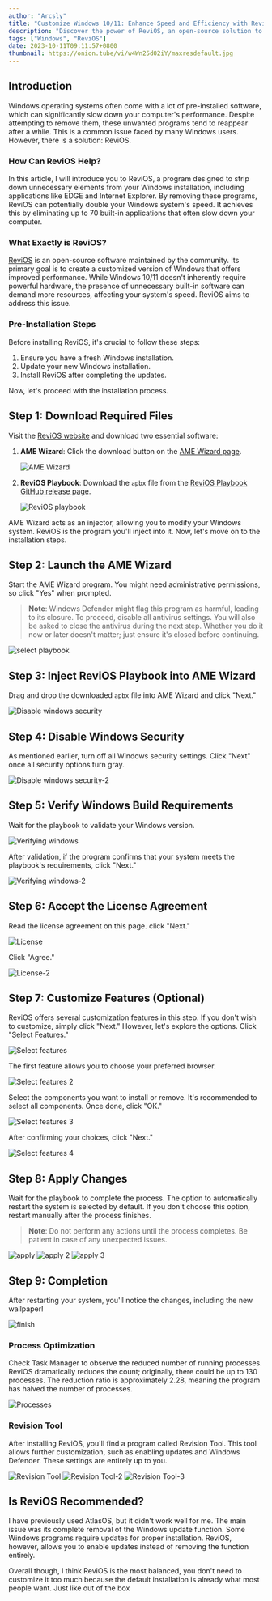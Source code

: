 ```yaml
---
author: "Arcsly"
title: "Customize Windows 10/11: Enhance Speed and Efficiency with ReviOS"
description: "Discover the power of ReviOS, an open-source solution to streamline your Windows 10/11 experience. Say goodbye to unnecessary bloatware and become a more efficient system."
tags: ["Windows", "ReviOS"]
date: 2023-10-11T09:11:57+0800
thumbnail: https://onion.tube/vi/w4Wn25d02iY/maxresdefault.jpg
---
```


## Introduction

Windows operating systems often come with a lot of pre-installed software, which can significantly slow down your computer's performance. Despite attempting to remove them, these unwanted programs tend to reappear after a while. This is a common issue faced by many Windows users. However, there is a solution: ReviOS.

### How Can ReviOS Help?

In this article, I will introduce you to ReviOS, a program designed to strip down unnecessary elements from your Windows installation, including applications like EDGE and Internet Explorer. By removing these programs, ReviOS can potentially double your Windows system's speed. It achieves this by eliminating up to 70 built-in applications that often slow down your computer.

### What Exactly is ReviOS?

[ReviOS](https://revi.cc/) is an open-source software maintained by the community. Its primary goal is to create a customized version of Windows that offers improved performance. While Windows 10/11 doesn't inherently require powerful hardware, the presence of unnecessary built-in software can demand more resources, affecting your system's speed. ReviOS aims to address this issue.

### Pre-Installation Steps

Before installing ReviOS, it's crucial to follow these steps:

1. Ensure you have a fresh Windows installation.
2. Update your new Windows installation.
3. Install ReviOS after completing the updates.

Now, let's proceed with the installation process.

## Step 1: Download Required Files

Visit the [ReviOS website](https://revi.cc/revios/download) and download two essential software:

1. **AME Wizard**: Click the download button on the [AME Wizard page](https://ameliorated.io/).
   
   ![AME Wizard](/blog/win/custom/windows-revios/AME%20Wizard.png)

2. **ReviOS Playbook**: Download the `apbx` file from the [ReviOS Playbook GitHub release page](https://github.com/meetrevision/playbook/releases).
   
   ![ReviOS playbook](/blog/win/custom/windows-revios/ReviOS-playbook.png)

AME Wizard acts as an injector, allowing you to modify your Windows system. ReviOS is the program you'll inject into it. Now, let's move on to the installation steps.

## Step 2: Launch the AME Wizard

Start the AME Wizard program. You might need administrative permissions, so click "Yes" when prompted.

> **Note**: Windows Defender might flag this program as harmful, leading to its closure. To proceed, disable all antivirus settings. You will also be asked to close the antivirus during the next step. Whether you do it now or later doesn't matter; just ensure it's closed before continuing.

   ![select playbook](/blog/win/custom/windows-revios/Select-playbook.png)

## Step 3: Inject ReviOS Playbook into AME Wizard

Drag and drop the downloaded `apbx` file into AME Wizard and click "Next."

   ![Disable windows security](/blog/win/custom/windows-revios/Disable-windows-security.png)

## Step 4: Disable Windows Security

As mentioned earlier, turn off all Windows security settings. Click "Next" once all security options turn gray.

   ![Disable windows security-2](/blog/win/custom/windows-revios/Disable-windows-security-2.png)

## Step 5: Verify Windows Build Requirements

Wait for the playbook to validate your Windows version.

   ![Verifying windows](/blog/win/custom/windows-revios/verifying.png)

After validation, if the program confirms that your system meets the playbook's requirements, click "Next."

   ![Verifying windows-2](/blog/win/custom/windows-revios/verifying-2.png)

## Step 6: Accept the License Agreement

Read the license agreement on this page. click "Next."

   ![License](/blog/win/custom/windows-revios/License.png)

Click "Agree."

   ![License-2](/blog/win/custom/windows-revios/License-2.png)

## Step 7: Customize Features (Optional)

ReviOS offers several customization features in this step. If you don't wish to customize, simply click "Next." However, let's explore the options. Click "Select Features."

   ![Select features](/blog/win/custom/windows-revios/Select-features.png)

The first feature allows you to choose your preferred browser.

   ![Select features 2](/blog/win/custom/windows-revios/Select-features-2.png)

Select the components you want to install or remove. It's recommended to select all components. Once done, click "OK."

   ![Select features 3](/blog/win/custom/windows-revios/Select-features-3.png)

After confirming your choices, click "Next."

   ![Select features 4](/blog/win/custom/windows-revios/Select-features-4.png)

## Step 8: Apply Changes

Wait for the playbook to complete the process. The option to automatically restart the system is selected by default. If you don't choose this option, restart manually after the process finishes.

> **Note**: Do not perform any actions until the process completes. Be patient in case of any unexpected issues.

   ![apply](/blog/win/custom/windows-revios/apply.png)
   ![apply 2](/blog/win/custom/windows-revios/apply-2.png)
   ![apply 3](/blog/win/custom/windows-revios/apply-3.png)

## Step 9: Completion

After restarting your system, you'll notice the changes, including the new wallpaper!

   ![finish](/blog/win/custom/windows-revios/finish.png)

### Process Optimization

Check Task Manager to observe the reduced number of running processes. ReviOS dramatically reduces the count; originally, there could be up to 130 processes. The reduction ratio is approximately 2.28, meaning the program has halved the number of processes.

   ![Processes](/blog/win/custom/windows-revios/Processes.png)

### Revision Tool

After installing ReviOS, you'll find a program called Revision Tool. This tool allows further customization, such as enabling updates and Windows Defender. These settings are entirely up to you.

   ![Revision Tool](/blog/win/custom/windows-revios/Revision%20Tool.png)
   ![Revision Tool-2](/blog/win/custom/windows-revios/Revision%20Tool-2.png)
   ![Revision Tool-3](/blog/win/custom/windows-revios/Revision%20Tool-3.png)

## Is ReviOS Recommended?

I have previously used AtlasOS, but it didn't work well for me. The main issue was its complete removal of the Windows update function. Some Windows programs require updates for proper installation. ReviOS, however, allows you to enable updates instead of removing the function entirely.

Overall though, I think ReviOS is the most balanced, you don't need to customize it too much because the default installation is already what most people want. Just like out of the box